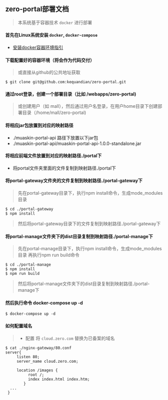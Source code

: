 ## zero-portal部署文档
> 本系统基于容器技术 `docker` 进行部署

#### 首先在Linux系统安装 `docker`, `docker-compose`
- [安装docker容器环境指引](https://github.com/kequandian/dev_docs/blob/master/ops/Linux%E7%B3%BB%E7%BB%9F%E5%AE%89%E8%A3%85%20docker%E5%92%8Cocker-compose.md)

#### 下载配置好的容器环境（将会作为代码交付）
> 或直接从github的公共地址获取
```shell
$ git clone git@github.com:kequandian/zero-portal.git
```

#### 通过root登录，创建一个部署目录（比如 /webapps/zero-portal) 
> 或创建用户（如 mall），然后通过用户名登录，在用户home目录下创建部署目录（/home/mall/zero-portal) 


#### 将相应jar包放置到对应的映射路径
* ./muaskin-portal-api 路径下放置以下jar包
* ./muaskin-portal-api/muaskin-portal-api-1.0.0-standalone.jar

#### 将相应前端文件放置到对应的映射路径./portal下
* 将portal文件夹里面的文件复制到映射路径./portal下

#### 将portal-gateway文件夹的文件复制到映射路径./portal-gateway下
> 先在portal-gateway目录下，执行npm install命令，生成mode_modules目录
```shell
$ cd ./portal-gateway
$ npm install
```
> 然后将portal-gateway目录下的文件复制到映射路径./portal-gateway下

#### 将portal-manage文件夹下的dist目录复制到映射路径./portal-manage下
> 先在portal-manage目录下，执行npm install命令，生成mode_modules目录
> 再执行npm run build命令
```shell
$ cd ./portal-manage
$ npm install
$ npm run build
```
> 然后将portal-manage文件夹下的dist目录复制到映射路径./portal-manage下

#### 然后执行命令 docker-compose up -d 
```shell
$ docker-compose up -d 
```

#### 如何配置域名

> * 配置 将 `cloud.zero.com` 替换为已备案的域名

```shell
$ cat ./nginx-gateway/80.conf
server{
     listen 80;
     server_name cloud.zero.com;
    
     location /images {
          root /;
          index index.html index.htm;
        }
  ...
 }
```




